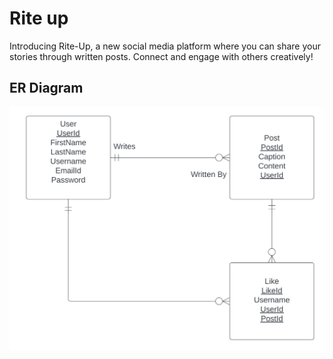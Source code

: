 # Rite up

Introducing Rite-Up, a new social media platform where you can share your stories through written posts. Connect and engage with others creatively!

## ER Diagram
![Rite-up ERD](./images/ERD.png)

